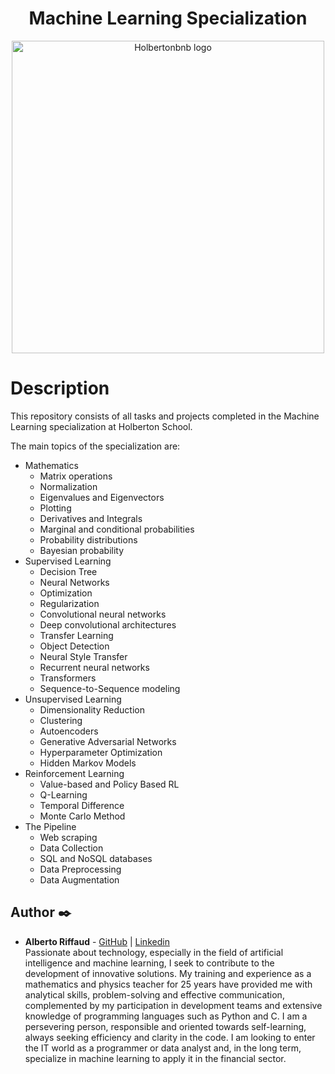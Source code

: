 <h1 align="center">Machine Learning Specialization</h1>

<p align="center">
  <img src="https://i.imgur.com/nAfPJKR.png"
       alt="Holbertonbnb logo"
       width="500"
  >
</p>

# Description
This repository consists of all tasks and projects completed in the Machine Learning specialization at Holberton School.

The main topics of the specialization are:
* Mathematics
  * Matrix operations
  * Normalization
  * Eigenvalues and Eigenvectors
  * Plotting
  * Derivatives and Integrals
  * Marginal and conditional probabilities
  * Probability distributions
  * Bayesian probability
* Supervised Learning
  * Decision Tree
  * Neural Networks
  * Optimization
  * Regularization
  * Convolutional neural networks
  * Deep convolutional architectures
  * Transfer Learning
  * Object Detection
  * Neural Style Transfer
  * Recurrent neural networks
  * Transformers
  * Sequence-to-Sequence modeling
* Unsupervised Learning
  * Dimensionality Reduction
  * Clustering
  * Autoencoders
  * Generative Adversarial Networks
  * Hyperparameter Optimization
  * Hidden Markov Models
* Reinforcement Learning
  * Value-based and Policy Based RL
  * Q-Learning
  * Temporal Difference
  * Monte Carlo Method
* The Pipeline
  * Web scraping
  * Data Collection
  * SQL and NoSQL databases
  * Data Preprocessing
  * Data Augmentation

## Author :black_nib:

- **Alberto Riffaud** - [GitHub](https://github.com/alriffaud) | [Linkedin](https://www.linkedin.com/in/alberto-riffaud) <br>
Passionate about technology, especially in the field of artificial intelligence and machine learning, I seek to contribute to the development of innovative solutions. My training and experience as a mathematics and physics teacher for 25 years have provided me with analytical skills, problem-solving and effective communication, complemented by my participation in development teams and extensive knowledge of programming languages ​​such as Python and C. I am a persevering person, responsible and oriented towards self-learning, always seeking efficiency and clarity in the code. I am looking to enter the IT world as a programmer or data analyst and, in the long term, specialize in machine learning to apply it in the financial sector.

